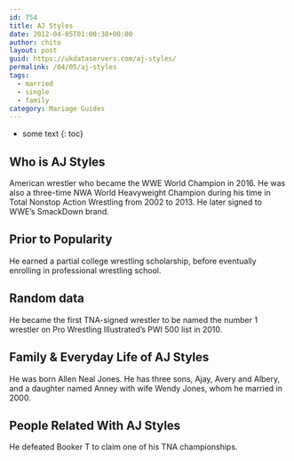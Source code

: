 ```yaml
---
id: 754
title: AJ Styles
date: 2012-04-05T01:00:38+00:00
author: chito
layout: post
guid: https://ukdataservers.com/aj-styles/
permalink: /04/05/aj-styles  
tags:
  - married
  - single
  - family
category: Mariage Guides
---
```


* some text
{: toc}


## Who is  AJ Styles
                  
                  
                  
American wrestler who became the WWE World Champion in 2016. He was also a three-time NWA World Heavyweight Champion during his time in Total Nonstop Action Wrestling from 2002 to 2013. He later signed to WWE&#8217;s SmackDown brand.
                  
                
                
                
## Prior to Popularity 
                  
                  
                  
He earned a partial college wrestling scholarship, before eventually enrolling in professional wrestling school.
                  
                
                
                
## Random data 
                  
                  
                  
He became the first TNA-signed wrestler to be named the number 1 wrestler on Pro Wrestling Illustrated&#8217;s PWI 500 list in 2010.
                  
                
                
                
## Family & Everyday Life of AJ Styles
                  
                  
                  
He was born Allen Neal Jones. He has three sons, Ajay, Avery and Albery, and a daughter named Anney with wife Wendy Jones, whom he married in 2000.
                  
                
                
                
## People Related With  AJ Styles
                  
                  
                  
He defeated Booker T to claim one of his TNA championships.
                  
                
              
            
          
          
          
    
    
  
